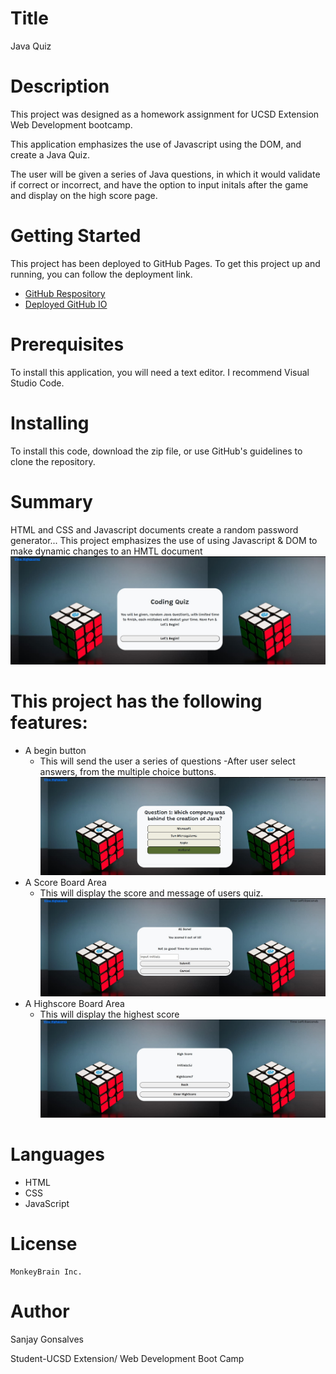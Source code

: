 # Title
Java Quiz

# Description
This project was designed as a homework assignment for UCSD Extension Web Development bootcamp.

This application emphasizes the use of Javascript using the DOM, and create a Java Quiz.

The user will be given a series of Java questions, in which it would validate if correct or incorrect, and have the option to input initals after the game and display on the high score page.

# Getting Started
This project has been deployed to GitHub Pages. To get this project up and running, you can follow the deployment link.
   + [GitHub Respository](https://github.com/sanjay1626/JavaQuiz.git) 
   + [Deployed GitHub IO](https://sanjay1626.github.io/JavaQuiz/.)

# Prerequisites
To install this application, you will need a text editor. I recommend Visual Studio Code.

# Installing
To install this code, download the zip file, or use GitHub's guidelines to clone the repository.

# Summary
HTML and CSS and Javascript documents create a random password generator...
This project emphasizes the use of using Javascript & DOM to make dynamic changes to an HMTL document
  ![ScreenshotIntro](https://github.com/sanjay1626/JavaQuiz/blob/main/assests/Screenshot1.jpg)

# This project has the following features:
+ A begin button
    - This will send the user a series of questions
    -After user select answers, from the multiple choice buttons.
    ![ScreenshotQuestions](https://github.com/sanjay1626/JavaQuiz/blob/main/assests/Screenshot2.jpg)
+ A Score Board Area
    - This will display the score and message of users quiz.
     ![Screenshotdisplay](https://github.com/sanjay1626/JavaQuiz/blob/main/assests/Screenshot3.jpg)
+ A Highscore Board Area
    - This will display the highest score
     ![Screenshotdisplay](https://github.com/sanjay1626/JavaQuiz/blob/main/assests/Screenshot4.jpg)

  
# Languages
  + HTML
  + CSS
  + JavaScript
      
# License
    MonkeyBrain Inc. 

# Author
  Sanjay Gonsalves
  
  Student-UCSD Extension/
  Web Development Boot Camp

